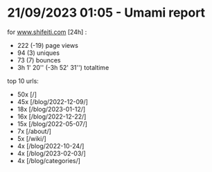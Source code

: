 # 21/09/2023 01:05 - Umami report
for www.shifeiti.com [24h] :

 - 222 (-19) page views
 - 94 (3) uniques
 - 73 (7) bounces
 - 3h 1' 20'' (-3h 52' 31'') totaltime


top 10 urls:
 - 50x [/]
 - 45x [/blog/2022-12-09/]
 - 18x [/blog/2023-01-12/]
 - 16x [/blog/2022-12-22/]
 - 15x [/blog/2022-05-07/]
 - 7x [/about/]
 - 5x [/wiki/]
 - 4x [/blog/2022-10-24/]
 - 4x [/blog/2023-02-03/]
 - 4x [/blog/categories/]


